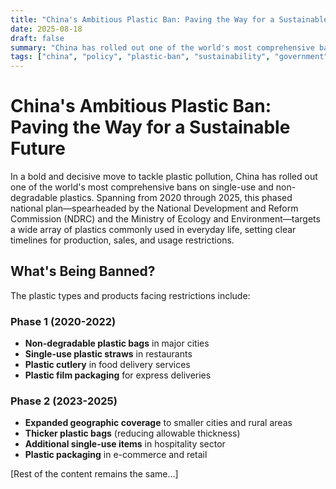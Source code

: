 ```yaml
---
title: "China's Ambitious Plastic Ban: Paving the Way for a Sustainable Future"
date: 2025-08-18
draft: false
summary: "China has rolled out one of the world's most comprehensive bans on single-use and non-degradable plastics, setting clear timelines for production, sales, and usage restrictions."
tags: ["china", "policy", "plastic-ban", "sustainability", "government"]
---
```


# China's Ambitious Plastic Ban: Paving the Way for a Sustainable Future

In a bold and decisive move to tackle plastic pollution, China has rolled out one of the world's most comprehensive bans on single-use and non-degradable plastics. Spanning from 2020 through 2025, this phased national plan—spearheaded by the National Development and Reform Commission (NDRC) and the Ministry of Ecology and Environment—targets a wide array of plastics commonly used in everyday life, setting clear timelines for production, sales, and usage restrictions.

## What's Being Banned?

The plastic types and products facing restrictions include:

### Phase 1 (2020-2022)
- **Non-degradable plastic bags** in major cities
- **Single-use plastic straws** in restaurants
- **Plastic cutlery** in food delivery services
- **Plastic film packaging** for express deliveries

### Phase 2 (2023-2025)
- **Expanded geographic coverage** to smaller cities and rural areas
- **Thicker plastic bags** (reducing allowable thickness)
- **Additional single-use items** in hospitality sector
- **Plastic packaging** in e-commerce and retail

[Rest of the content remains the same...]
